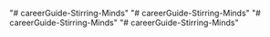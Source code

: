 "# careerGuide-Stirring-Minds" 
"# careerGuide-Stirring-Minds" 
"# careerGuide-Stirring-Minds" 
"# careerGuide-Stirring-Minds" 
